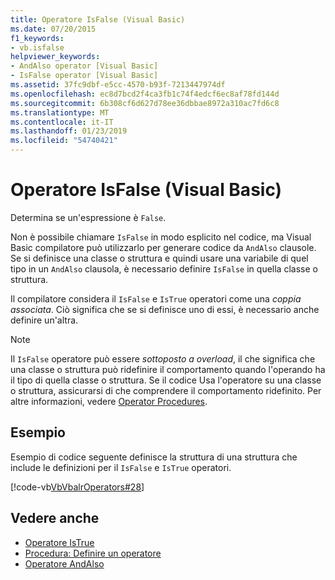 ```yaml
---
title: Operatore IsFalse (Visual Basic)
ms.date: 07/20/2015
f1_keywords:
- vb.isfalse
helpviewer_keywords:
- AndAlso operator [Visual Basic]
- IsFalse operator [Visual Basic]
ms.assetid: 37fc9dbf-e5cc-4570-b93f-7213447974df
ms.openlocfilehash: ec8d7bcd2f4ca3fb1c74f4edcf6ec8af78fd144d
ms.sourcegitcommit: 6b308cf6d627d78ee36dbbae8972a310ac7fd6c8
ms.translationtype: MT
ms.contentlocale: it-IT
ms.lasthandoff: 01/23/2019
ms.locfileid: "54740421"
---
```

# <a name="isfalse-operator-visual-basic"></a>Operatore IsFalse (Visual Basic)
Determina se un'espressione è `False`.  
  
 Non è possibile chiamare `IsFalse` in modo esplicito nel codice, ma Visual Basic compilatore può utilizzarlo per generare codice da `AndAlso` clausole. Se si definisce una classe o struttura e quindi usare una variabile di quel tipo in un `AndAlso` clausola, è necessario definire `IsFalse` in quella classe o struttura.  
  
 Il compilatore considera il `IsFalse` e `IsTrue` operatori come una *coppia associata*. Ciò significa che se si definisce uno di essi, è necessario anche definire un'altra.  
  
> [!NOTE]
>  Il `IsFalse` operatore può essere *sottoposto a overload*, il che significa che una classe o struttura può ridefinire il comportamento quando l'operando ha il tipo di quella classe o struttura. Se il codice Usa l'operatore su una classe o struttura, assicurarsi di che comprendere il comportamento ridefinito. Per altre informazioni, vedere [Operator Procedures](../../../visual-basic/programming-guide/language-features/procedures/operator-procedures.md).  
  
## <a name="example"></a>Esempio  
 Esempio di codice seguente definisce la struttura di una struttura che include le definizioni per il `IsFalse` e `IsTrue` operatori.  
  
 [!code-vb[VbVbalrOperators#28](../../../visual-basic/language-reference/operators/codesnippet/VisualBasic/isfalse-operator_1.vb)]  
  
## <a name="see-also"></a>Vedere anche
- [Operatore IsTrue](../../../visual-basic/language-reference/operators/istrue-operator.md)
- [Procedura: Definire un operatore](../../../visual-basic/programming-guide/language-features/procedures/how-to-define-an-operator.md)
- [Operatore AndAlso](../../../visual-basic/language-reference/operators/andalso-operator.md)
